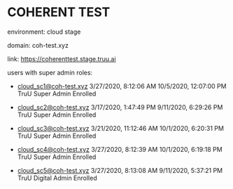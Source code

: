 

# COHERENT TEST

environment: cloud stage

domain: coh-test.xyz

link: <https://coherenttest.stage.truu.ai>

users with super admin roles:

* cloud_sc1@coh-test.xyz
3/27/2020, 8:12:06 AM
10/5/2020, 12:07:00 PM
TruU Super Admin
Enrolled

* cloud_sc2@coh-test.xyz
3/17/2020, 1:47:49 PM
9/11/2020, 6:29:26 PM
TruU Super Admin
Enrolled

* cloud_sc3@coh-test.xyz
3/21/2020, 11:12:46 AM
10/1/2020, 6:20:31 PM
TruU Super Admin
Enrolled

* cloud_sc4@coh-test.xyz
3/27/2020, 8:12:39 AM
10/1/2020, 6:19:18 PM
TruU Super Admin
Enrolled

* cloud_sc5@coh-test.xyz
3/27/2020, 8:13:08 AM
9/11/2020, 5:37:21 PM
TruU Digital Admin
Enrolled
